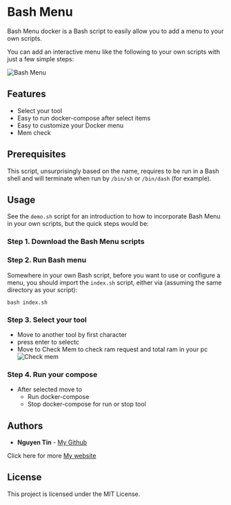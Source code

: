 # Bash Menu

Bash Menu docker is a Bash script to easily allow you to add a menu to your own scripts.

You can add an interactive menu like the following to your own scripts with just a few simple steps:

![Bash Menu](https://user-images.githubusercontent.com/85668786/121523694-b2a73980-ca20-11eb-8da8-b56efd94d99d.png)


## Features
* Select your tool
* Easy to run docker-compose after select items
* Easy to customize your Docker menu
* Mem check


## Prerequisites

This script, unsurprisingly based on the name, requires to be run in a Bash shell and will terminate when run by `/bin/sh` or `/bin/dash` (for example).


## Usage

See the `demo.sh` script for an introduction to how to incorporate Bash Menu in your own scripts, but the quick steps would be:


### Step 1. Download the Bash Menu scripts


### Step 2. Run Bash menu

Somewhere in your own Bash script, before you want to use or configure a menu, you should import the `index.sh` script, either via (assuming the same directory as your script):

```
bash index.sh
```


### Step 3. Select your tool
- Move to another tool by first character
- press enter to selectc
- Move to Check Mem to check ram request and total ram in your pc
![Check mem](https://user-images.githubusercontent.com/85668786/121524130-2f3a1800-ca21-11eb-9bd2-65e28088a39c.png)

### Step 4. Run your compose
- After selected move to 
    - Run docker-compose
    - Stop docker-compose 
    for run or stop tool 


## Authors

* **Nguyen Tin**  - [My Github](https://github.com/DevOpsSenior)

Click here for more [My website](https://medium.com) 


## License

This project is licensed under the MIT License.



